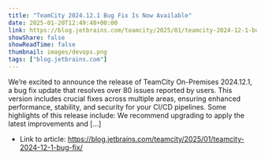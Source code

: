 ```yaml
---
title: "TeamCity 2024.12.1 Bug Fix Is Now Available"
date: 2025-01-20T12:49:48+00:00
link: https://blog.jetbrains.com/teamcity/2025/01/teamcity-2024-12-1-bug-fix/
showShare: false
showReadTime: false
thumbnail: images/devops.png
tags: ["blog.jetbrains.com"]
---
```

We’re excited to announce the release of TeamCity On-Premises 2024.12.1, a bug fix update that resolves over 80 issues reported by users. This version includes crucial fixes across multiple areas, ensuring enhanced performance, stability, and security for your CI/CD pipelines. Some highlights of this release include: We recommend upgrading to apply the latest improvements and […]

- Link to article: https://blog.jetbrains.com/teamcity/2025/01/teamcity-2024-12-1-bug-fix/